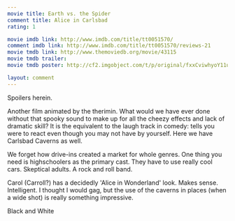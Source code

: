 ```yaml
---
movie title: Earth vs. the Spider
comment title: Alice in Carlsbad
rating: 1

movie imdb link: http://www.imdb.com/title/tt0051570/
comment imdb link: http://www.imdb.com/title/tt0051570/reviews-21
movie tmdb link: http://www.themoviedb.org/movie/43115
movie tmdb trailer: 
movie tmdb poster: http://cf2.imgobject.com/t/p/original/fxxCviwhyoY11ulypmDNmUTlgiy.jpg

layout: comment
---
```


Spoilers herein.

Another film animated by the therimin. What would we have ever done without that spooky sound to make up for all the cheezy effects and lack of dramatic skill? It is the equivalent to the laugh track in comedy: tells you were to react even though you may not have by yourself. Here we have Carlsbad Caverns as well.

We forget how drive-ins created a market for whole genres. One thing you need is highschoolers as the primary cast. They have to use really cool cars. Skeptical adults. A rock and roll band.

Carol (Carroll?) has a decidedly 'Alice in Wonderland' look. Makes sense. Intelligent. I thought I would gag, but the use of the caverns in places (when a wide shot) is really something impressive.

Black and White